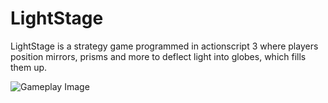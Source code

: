 # LightStage
LightStage is a strategy game programmed in actionscript 3 where players position mirrors, prisms and more to deflect light into globes, which fills them up.

![Gameplay Image](http://s32.postimg.org/p2m19wm39/level3_2.png)

